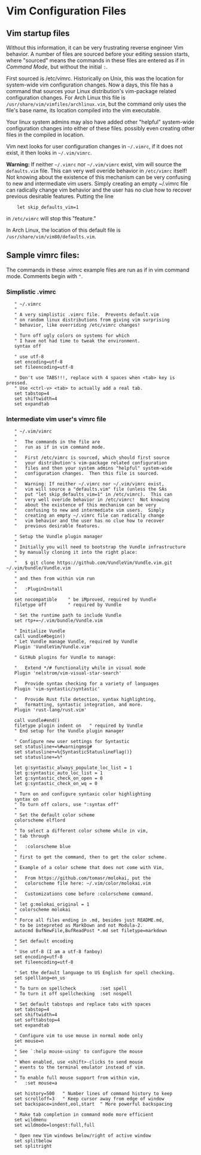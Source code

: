 # Vim Configuration Files

## Vim startup files
Without this information, it can be very frustrating
reverse engineer Vim behavior.  A number of files are
sourced before your editing session starts, where
"sourced" means the commands in these files are entered 
as if in _Command Mode_, but without the initial `:`.

First sourced is /etc/vimrc.  Historically on Unix, this
was the location for system-wide vim configuration changes.
Now a days, this file has a command that sources your Linux
distribution's vim-package related configuration changes.
For Arch Linux this file
is `/usr/share/vim/vimfiles/archlinux.vim`, but the command
only uses the file's base name, its location compiled into
the vim executable.

Your linux system admins may also have added other "helpful"
system-wide configuration changes into either of these files.
possibly even creating other files in the compiled in
location.

Vim next looks for user configuration changes in `~/.vimrc`,
if it does not exist, it then looks in `~/.vim/vimrc`. 

__Warning:__ If neither `~/.vimrc` nor `~/.vim/vimrc` exist,
vim will source the `defaults.vim` file.  This can
very well overide behavior in `/etc/vimrc` itself!  Not
knowing about the existence of this mechanism can be very
confusing to new and intermediate vim users.  Simply
creating an empty ~/.vimrc file can radically change
vim behavior and the user has no clue how to recover
previous desirable features.  Putting the line
```
    let skip_defaults_vim=1
```
in `/etc/vimrc` will stop this "feature."

In Arch Linux, the location of this default file is
`/usr/share/vim/vim80/defaults.vim`.

## Sample vimrc files:
The commands in these .vimrc example files are run
as if in vim command mode.  Comments begin with `"`.

### Simplistic .vimrc
```
   " ~/.vimrc
   "
   " A very simplistic .vimrc file.  Prevents default.vim
   " on random linux distributions from giving vim surprising
   " behavior, like overriding /etc/vimrc changes!
   
   " Turn off ugly colors on systems for which 
   " I have not had time to tweak the environment.
   syntax off
   
   " use utf-8
   set encoding=utf-8
   set fileencoding=utf-8
   
   " Don't use TABS!!!, replace with 4 spaces when <tab> key is pressed.
   " Use <ctrl-v> <tab> to actually add a real tab.
   set tabstop=4
   set shiftwidth=4
   set expandtab
```
### Intermediate vim user's vimrc file 
```
   " ~/.vim/vimrc
   " 
   "   The commands in the file are
   "   run as if in vim command mode.
   "   
   "   First /etc/vimrc is sourced, which should first source
   "   your distribution's vim-package related configuration
   "   files and then your system admins "helpful" system-wide
   "   configuration changes.  Then this file is sourced.
   "
   "   Warning: If neither ~/.vimrc nor ~/.vim/vimrc exist,
   "   vim will source a "defaults.vim" file (unless the SAs
   "   put "let skip_defaults_vim=1" in /etc/vimrc).  This can
   "   very well overide behavior in /etc/vimrc!  Not knowing
   "   about the existence of this mechanism can be very
   "   confusing to new and intermediate vim users.  Simply
   "   creating an empty ~/.vimrc file can radically change
   "   vim behavior and the user has no clue how to recover
   "   previous desirable features.
   
   " Setup the Vundle plugin manager
   "
   " Initially you will need to bootstrap the Vundle infrastructure
   " by manually cloning it into the right place:
   "
   "   $ git clone https://github.com/VundleVim/Vundle.vim.git ~/.vim/bundle/Vundle.vim
   "
   " and then from within vim run
   "
   "   :PluginInstall
   "
   set nocompatible    " be iMproved, required by Vundle
   filetype off        " required by Vundle
   
   " Set the runtime path to include Vundle
   set rtp+=~/.vim/bundle/Vundle.vim
   
   " Initialize Vundle
   call vundle#begin()
   " Let Vundle manage Vundle, required by Vundle
   Plugin 'VundleVim/Vundle.vim'
   
   " GitHub plugins for Vundle to manage:
   
   "   Extend */# functionality while in visual mode
   Plugin 'nelstrom/vim-visual-star-search'
   
   "   Provide syntax checking for a variety of languages
   Plugin 'vim-syntastic/syntastic'
   
   "   Provide Rust file detection, syntax highlighting,
   "   formatting, syntastic integration, and more.
   Plugin 'rust-lang/rust.vim'
   
   call vundle#end()
   filetype plugin indent on   " required by Vundle
   " End setup for the Vundle plugin manager
   
   " Configure new user settings for Syntastic
   set statusline+=%#warningmsg#
   set statusline+=%{SyntasticStatuslineFlag()}
   set statusline+=%*
   
   let g:syntastic_always_populate_loc_list = 1
   let g:syntastic_auto_loc_list = 1
   let g:syntastic_check_on_open = 0
   let g:syntastic_check_on_wq = 0
   
   " Turn on and configure syntaxic color highlighting
   syntax on
   " To turn off colors, use ":syntax off"
   "
   " Set the default color scheme
   colorscheme elflord
   "
   " To select a different color scheme while in vim,
   " tab through
   "
   "   :colorscheme blue
   "
   " first to get the command, then to get the color scheme.
   "
   " Example of a color scheme that does not come with Vim,
   "
   "   From https://github.com/tomasr/molokai, put the
   "   colorscheme file here: ~/.vim/color/molokai.vim
   "
   "   Customizations come before :colorscheme command.
   "
   " let g:molokai_original = 1
   " colorscheme molokai
   "
   " Force all files ending in .md, besides just README.md,
   " to be intepreted as MarkDown and not Modula-2.
   autocmd BufNewFile,BufReadPost *.md set filetype=markdown
   
   " Set default encoding
   "   
   " Use utf-8 (I am a utf-8 fanboy)
   set encoding=utf-8
   set fileencoding=utf-8
   
   " Set the default language to US English for spell checking.
   set spelllang=en_us
   "
   " To turn on spellcheck         :set spell
   " To turn it off spellchecking  :set nospell
   
   " Set default tabstops and replace tabs with spaces
   set tabstop=4
   set shiftwidth=4
   set softtabstop=4
   set expandtab
   
   " Configure vim to use mouse in normal mode only
   set mouse=n
   "
   " See `:help mouse-using' to configure the mouse
   "
   " When enabled, use <shift>-clicks to send mouse
   " events to the terminal emulator instead of vim.
   "
   " To enable full mouse support from within vim,
   "   :set mouse=a
   
   set history=500   " Number lines of command history to keep
   set scrolloff=3   " Keep cursor away from edge of window
   set backspace=indent,eol,start  " More powerful backspacing
   
   " Make tab completion in command mode more efficient
   set wildmenu
   set wildmode=longest:full,full
   
   " Open new Vim windows below/right of active window
   set splitbelow
   set splitright
```
